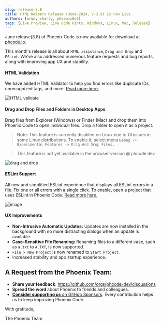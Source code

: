 ```yaml
---
slug: release-3.8
title: HTML Helpers Release (June-2024, V-3.8) is now Live 
authors: [arun, charly, phoenixBot]
tags: [Live Preview, Live Code Hints, Windows, Linux, Mac, Release]
---
```


June release(3.8) of Phoenix Code is now available for download at
[phcode.io](https://phcode.io).

This month's release is all about `HTML assistance`, `Drag and Drop` and
`ESLint`. We've also addressed numerous feature requests and bug reports, along
with improving app UX and stability.

#### HTML Validation

We have added HTML Validator to help you find errors like duplicate IDs,
unrecognized tags, and more. [Read more here.](https://docs.phcode.dev/docs/Features/Problems%20Panel/html-lint/)

![HTML validate](https://github.com/phcode-dev/phoenix/assets/5336369/5bc4a1cc-2429-477c-83ca-91f19dcc0b0f)

#### Drag and Drop Files and Folders in Desktop Apps

Drag files from Explorer (Windows) or Finder (Mac) and drop them into Phoenix
Code to open individual files. Drop a folder to open it as a project.

> Note: This feature is currently disabled on Linux due to UI issues in some
> Linux distributions. To enable it, select menu
> `Debug -> Experimental Features -> Drag And Drop Files.`

>  This feature is not yet available in the browser version @ phcode.dev 

![drag and drop](https://github.com/phcode-dev/phoenix/assets/5336369/ddd96ff7-bc99-46a6-a62d-6f6f5b78438b)

#### ESLint Support

All new and simplified ESLint experience that displays all ESLint errors in a
file. Fix one or all errors with a single click. To enable, open a project that
uses ESLint in Phoenix Code. [Read more here.](https://docs.phcode.dev/docs/Features/Problems%20Panel/ESLint/)

![image](https://github.com/phcode-dev/phoenix/assets/5336369/eb00691a-a0b4-4c1a-9209-d78fc7db764d)

#### UX Improvements

-   **Non-Intrusive Automatic Updates:** Updates are now installed in the
    background with no more distracting dialogs when an update is available.
-   **Case-Sensitive File Renaming:** Renaming files to a different case, such as
    `a.txt` to `A.TXT`, is now supported.
-   `File > New Project` is now renamed to `Start Project`.
-   Increased stability and app startup experience.

## A Request from the Phoenix Team:

-   **Share your feedback:** https://github.com/orgs/phcode-dev/discussions
-   **Spread the word** about Phoenix to friends and colleagues.
-   [**Consider supporting us** on GitHub Sponsors](https://github.com/sponsors/phcode-dev).
    Every contribution helps us to keep improving Phoenix Code.

With gratitude,

The Phoenix Team

